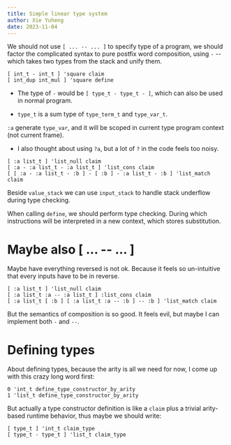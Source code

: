 ```yaml
---
title: Simple linear type system
author: Xie Yuheng
date: 2023-11-04
---
```


We should not use `[ ... -- ... ]` to specify type of a program,
we should factor the complicated syntax to pure postfix word composition,
using `-` -- which takes two types from the stack and unify them.

```
[ int_t - int_t ] 'square claim
[ int_dup int_mul ] 'square define
```

- The type of `-` would be `[ type_t - type_t - ]`,
  which can also be used in normal program.

- `type_t` is a sum type of `type_term_t` and `type_var_t`.

`:a` generate `type_var`, and it will be scoped
in current type program context (not current frame).

- I also thought about using `?a`, but
  a lot of `?` in the code feels too noisy.

```
[ :a list_t ] 'list_null claim
[ :a - :a list_t - :a list_t ] 'list_cons claim
[ [ :a - :a list_t - :b ] - [ :b ] - :a list_t - :b ] 'list_match claim
```

Beside `value_stack` we can use `input_stack`
to handle stack underflow during type checking.

When calling `define`, we should perform type checking.
During which instructions will be interpreted in a new context,
which stores substitution.

# Maybe also [ ... -- ... ]

Maybe have everything reversed is not ok.
Because it feels so un-intuitive that
every inputs have to be in reverse.

```
[ :a list_t ] 'list_null claim
[ :a list_t :a -- :a list_t ] :list_cons claim
[ :a list_t [ :b ] [ :a list_t :a -- :b ] -- :b ] 'list_match claim
```

But the semantics of composition is so good.
It feels evil, but maybe I can implement both `-` and `--`.

# Defining types

About defining types,
because the arity is all we need for now,
I come up with this crazy long word first:

```
0 'int_t define_type_constructor_by_arity
1 'list_t define_type_constructor_by_arity
```

But actually a type constructor definition
is like a `claim` plus a trivial arity-based runtime behavior,
thus maybe we should write:

```
[ type_t ] 'int_t claim_type
[ type_t - type_t ] 'list_t claim_type
```
